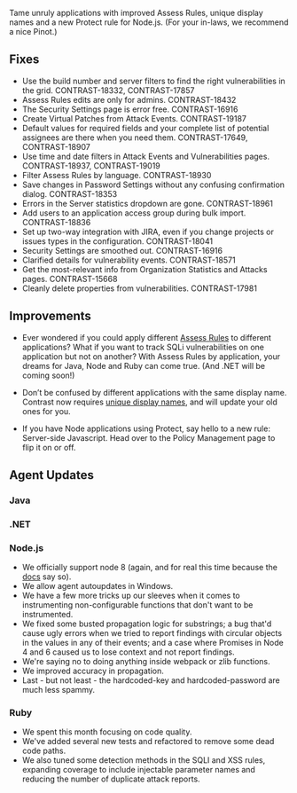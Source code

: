 <!--
title: "Contrast 3.4.6 - November 2017"
description: "Contrast 3.4.6 November 2017"
tags: "3.4.6 November Release Notes"
-->

Tame unruly applications with improved Assess Rules, unique display names and a new Protect rule for Node.js. (For your in-laws, we recommend a nice Pinot.)

## Fixes

* Use the build number and server filters to find the right vulnerabilities in the grid. CONTRAST-18332, CONTRAST-17857
* Assess Rules edits are only for admins. CONTRAST-18432
* The Security Settings page is error free. CONTRAST-16916
* Create Virtual Patches from Attack Events. CONTRAST-19187
* Default values for required fields and your complete list of potential assignees are there when you need them. CONTRAST-17649, CONTRAST-18907
* Use time and date filters in Attack Events and Vulnerabilities pages. CONTRAST-18937, CONTRAST-19019
* Filter Assess Rules by language. CONTRAST-18930
* Save changes in Password Settings without any confusing confirmation dialog. CONTRAST-18353
* Errors in the Server statistics dropdown are gone. CONTRAST-18961
* Add users to an application access group during bulk import. CONTRAST-18836
* Set up two-way integration with JIRA, even if you change projects or issues types in the configuration. CONTRAST-18041
* Security Settings are smoothed out. CONTRAST-16916
* Clarified details for vulnerability events. CONTRAST-18571
* Get the most-relevant info from Organization Statistics and Attacks pages. CONTRAST-15668
* Cleanly delete properties from vulnerabilities. CONTRAST-17981


## Improvements 

* Ever wondered if you could apply different [Assess Rules](admin-policymgmt.html#assess) to different applications? What if you want to track SQLi vulnerabilities on one application but not on another? With Assess Rules by application, your dreams for Java, Node and Ruby can come true. (And .NET will be coming soon!)

* Don’t be confused by different applications with the same display name. Contrast now requires [unique display names](user-apps.html#addapp), and will update your old ones for you. 
 
* If you have Node applications using Protect, say hello to a new rule: Server-side Javascript. Head over to the Policy Management page to flip it on or off. 


## Agent Updates

### Java 

### .NET 

### Node.js 

* We officially support node 8 (again, and for real this time because the [docs](installation-node.html#node-supported) say so). 
* We allow agent autoupdates in Windows. 
* We have a few more tricks up our sleeves when it comes to instrumenting non-configurable functions that don't want to be instrumented. 
* We fixed some busted propagation logic for substrings; a bug that'd cause ugly errors when we tried to report findings with circular objects in the values in any of their events; and a case where Promises in Node 4 and 6 caused us to lose context and not report findings. 
* We're saying no to doing anything inside webpack or zlib functions. 
* We improved accuracy in propagation.
* Last - but not least - the hardcoded-key and hardcoded-password are much less spammy.

### Ruby 
* We spent this month focusing on code quality. 
* We've added several new tests and refactored to remove some dead code paths. 
* We also tuned some detection methods in the SQLI and XSS rules, expanding coverage to include injectable parameter names and reducing the number of duplicate attack reports.




